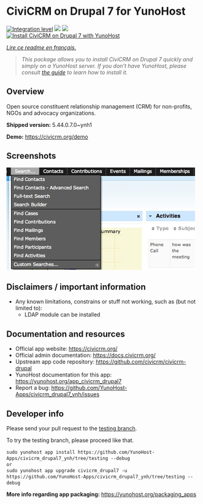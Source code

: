 <!--
N.B.: This README was automatically generated by https://github.com/YunoHost/apps/tree/master/tools/README-generator
It shall NOT be edited by hand.
-->

# CiviCRM on Drupal 7 for YunoHost

[![Integration level](https://dash.yunohost.org/integration/civicrm_drupal7.svg)](https://dash.yunohost.org/appci/app/civicrm_drupal7) ![](https://ci-apps.yunohost.org/ci/badges/civicrm_drupal7.status.svg) ![](https://ci-apps.yunohost.org/ci/badges/civicrm_drupal7.maintain.svg)  
[![Install CiviCRM on Drupal 7 with YunoHost](https://install-app.yunohost.org/install-with-yunohost.svg)](https://install-app.yunohost.org/?app=civicrm_drupal7)

*[Lire ce readme en français.](./README_fr.md)*

> *This package allows you to install CiviCRM on Drupal 7 quickly and simply on a YunoHost server.
If you don't have YunoHost, please consult [the guide](https://yunohost.org/#/install) to learn how to install it.*

## Overview

Open source constituent relationship management (CRM) for non-profits, NGOs and advocacy organizations.


**Shipped version:** 5.44.0.7.0~ynh1

**Demo:** https://civicrm.org/demo

## Screenshots

![](./doc/screenshots/screenshot.png)

## Disclaimers / important information

* Any known limitations, constrains or stuff not working, such as (but not limited to):
    * LDAP module can be installed

## Documentation and resources

* Official app website: https://civicrm.org/
* Official admin documentation: https://docs.civicrm.org/
* Upstream app code repository: https://github.com/civicrm/civicrm-drupal
* YunoHost documentation for this app: https://yunohost.org/app_civicrm_drupal7
* Report a bug: https://github.com/YunoHost-Apps/civicrm_drupal7_ynh/issues

## Developer info

Please send your pull request to the [testing branch](https://github.com/YunoHost-Apps/civicrm_drupal7_ynh/tree/testing).

To try the testing branch, please proceed like that.
```
sudo yunohost app install https://github.com/YunoHost-Apps/civicrm_drupal7_ynh/tree/testing --debug
or
sudo yunohost app upgrade civicrm_drupal7 -u https://github.com/YunoHost-Apps/civicrm_drupal7_ynh/tree/testing --debug
```

**More info regarding app packaging:** https://yunohost.org/packaging_apps